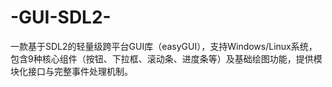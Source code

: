 # -GUI-SDL2-
一款基于SDL2的轻量级跨平台GUI库（easyGUI），支持Windows/Linux系统，包含9种核心组件（按钮、下拉框、滚动条、进度条等）及基础绘图功能，提供模块化接口与完整事件处理机制。
